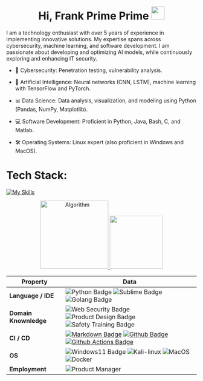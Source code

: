 <h1 align="center"><b>Hi, Frank Prime Prime</b> <img src="https://media.giphy.com/media/hvRJCLFzcasrR4ia7z/giphy.gif" width="35"></h1>
I am a technology enthusiast with over 5 years of experience in implementing innovative solutions. My expertise spans across cybersecurity, machine learning, and software development. I am passionate about developing and optimizing AI models, while continuously exploring and enhancing IT security.

- 🔐 Cybersecurity: Penetration testing, vulnerability analysis.

- 🤖 Artificial Intelligence: Neural networks (CNN, LSTM), machine learning with TensorFlow and PyTorch.

- 📊 Data Science: Data analysis, visualization, and modeling using Python (Pandas, NumPy, Matplotlib).

- 💻 Software Development: Proficient in Python, Java, Bash, C, and Matlab.

- 🛠 Operating Systems: Linux expert (also proficient in Windows and MacOS).

# Tech Stack:

[![My Skills](https://skillicons.dev/icons?i=bash,c,latex,linux,md,matlab,postgres,py,r,vscode)](https://skillicons.dev)

<p align="center">
  <a href="https://github.com/root01-Algorithm" class="rich-diff-level-one">
    <img src="https://github-readme-stats.vercel.app/api?username=root01-Algorithm&show_icons=true&theme=dark" alt="Algorithm" height="180em" />
      <img src="https://github-readme-stats.vercel.app/api/top-langs/?username=root01-Algorithm&exclude_repo=KNN-Image-Classification&show_icons=true&hide_border=false&layout=compact&langs_count=8&theme=dark" height="140em" />
    </a> 
</p>


| Property              | Data                                                         |
| --------------------- | ------------------------------------------------------------ |
| **Language / IDE**    | ![Python Badge](https://img.shields.io/badge/-Python-3776AB?style=flat&logo=Python&logoColor=white) ![Sublime Badge](https://img.shields.io/badge/-Sublime-3776AB?style=flat&logo=Sublimetext&logoColor=white) ![Golang Badge](https://img.shields.io/badge/-Golang-3776AB?style=flat&logo=Go&logoColor=white) |
| **Domain Knownledge** | ![Web Security Badge](https://img.shields.io/badge/-Web%20Security-01D277?style=flat&logoColor=white) ![Product Design Badge](https://img.shields.io/badge/-Product%20Design-FAB040?style=flat&logoColor=white) ![Safety Training Badge](https://img.shields.io/badge/-Safety%20Training-4C8CBF?style=flat&logoColor=white) |
| **CI / CD**           | [![Markdown Badge](https://img.shields.io/badge/-Markdown-2088FF?style=flat&logo=Markdown&logoColor=white)](https://github.com/BEPb/BEPb) [![Github Badge](https://img.shields.io/badge/-Github%20-2088FF?style=flat&logo=Github&logoColor=white)](https://github.com/BEPb/BEPb) [![Github Actions Badge](https://img.shields.io/badge/-Git%20-2088FF?style=flat&logo=Git&logoColor=white)](https://github.com/BEPb/BEPb) |
| **OS**                | ![Windows11 Badge](https://img.shields.io/badge/-Windows11-3776AB?style=flat&logo=windows11&logoColor=white) ![Kali-linux](https://img.shields.io/badge/-kalilinux-2088FF?style=flat&logo=kalilinux&logoColor=white)  ![MacOS](https://img.shields.io/badge/-MacOS-5B5B5B?style=flat&logo=macos&logoColor=white) ![Docker](https://img.shields.io/badge/-Docker-1c60e6?style=flat&logo=docker&logoColor=white) |
| **Employment**        | ![Product Manager](https://img.shields.io/badge/Product%20Manager-E34F26?style=flat&logo&logoColor=white) |


